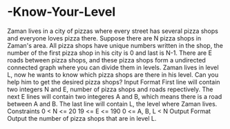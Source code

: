 # -Know-Your-Level
Zaman lives in a city of pizzas where every street has several pizza shops and everyone loves pizza there. Suppose there are N pizza shops in Zaman's area. All pizza shops have unique numbers written in the shop, the number of the first pizza shop in his city is 0 and last is N-1. There are E roads between pizza shops, and these pizza shops form a undirected connected graph where you can divide them in levels. Zaman lives in level L, now he wants to know which pizza shops are there in his level. Can you help him to get the desired pizza shops?  Input Format      First line will contain two integers N and E, number of pizza shops and roads repectively.     The next E lines will contain two integeres A and B, which means there is a road between A and B.     The last line will contain L, the level where Zaman lives.  Constraints      0 &lt; N &lt;= 20     19 &lt;= E &lt;= 190     0 &lt;= A, B, L &lt; N  Output Format      Output the number of pizza shops that are in level L.
